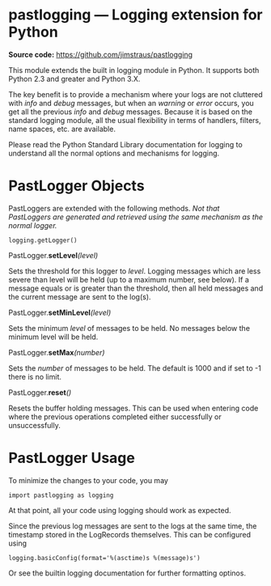 # pastlogging — Logging extension for Python

**Source code:** https://github.com/jimstraus/pastlogging

This module extends the built in logging module in Python.  It supports both Python 2.3 and greater and Python 3.X.

The key benefit is to provide a mechanism where your logs are not cluttered with _info_ and _debug_ messages, but when an _warning_ or _error_ occurs, you get all the previous _info_ and _debug_ messages.  Because it is based on the standard logging module, all the usual flexibility in terms of handlers, filters, name spaces, etc. are available.

Please read the Python Standard Library documentation for logging to understand all the normal options and mechanisms for logging.

# PastLogger Objects
PastLoggers are extended with the following methods.  _Not that PastLoggers are generated and retrieved using the same mechanism as the normal logger._

```
logging.getLogger()
```

PastLogger.**setLevel**_(level)_

Sets the threshold for this logger to _level_. Logging messages which are less severe than level will be held (up to a maximum number, see below).  If a message equals or is greater than the threshold, then all held messages and the current message are sent to the log(s).

PastLogger.**setMinLevel**_(level)_

Sets the minimum _level_ of messages to be held.  No messages below the minimum level will be held.

PastLogger.**setMax**_(number)_

Sets the _number_ of messages to be held.  The default is 1000 and if set to -1 there is no limit.

PastLogger.**reset**_()_

Resets the buffer holding messages.  This can be used when entering code where the previous operations completed either successfully or unsuccessfully.

# PastLogger Usage

To minimize the changes to your code, you may

```
import pastlogging as logging
```

At that point, all your code using logging should work as expected.

Since the previous log messages are sent to the logs at the same time, the timestamp stored in the LogRecords themselves.  This can be configured using

```
logging.basicConfig(format='%(asctime)s %(message)s')
```

Or see the builtin logging documentation for further formatting optinos.
